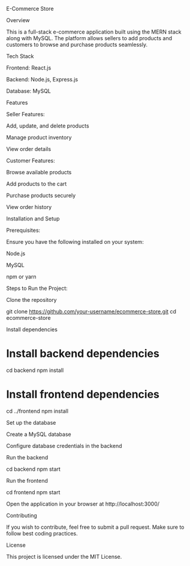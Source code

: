 E-Commerce Store

Overview

This is a full-stack e-commerce application built using the MERN stack along with MySQL. The platform allows sellers to add products and customers to browse and purchase products seamlessly.

Tech Stack

Frontend: React.js

Backend: Node.js, Express.js

Database: MySQL

Features

Seller Features:

Add, update, and delete products

Manage product inventory

View order details

Customer Features:

Browse available products

Add products to the cart

Purchase products securely

View order history

Installation and Setup

Prerequisites:

Ensure you have the following installed on your system:

Node.js

MySQL

npm or yarn

Steps to Run the Project:

Clone the repository

git clone https://github.com/your-username/ecommerce-store.git
cd ecommerce-store

Install dependencies

# Install backend dependencies
cd backend
npm install

# Install frontend dependencies
cd ../frontend
npm install

Set up the database

Create a MySQL database

Configure database credentials in the backend

Run the backend

cd backend
npm start

Run the frontend

cd frontend
npm start

Open the application in your browser at http://localhost:3000/

Contributing

If you wish to contribute, feel free to submit a pull request. Make sure to follow best coding practices.

License

This project is licensed under the MIT License.
